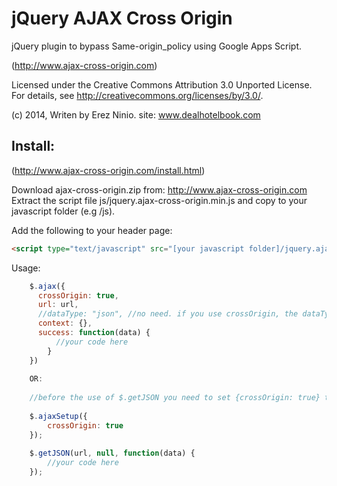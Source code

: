 jQuery AJAX Cross Origin 
========================
jQuery plugin to bypass Same-origin_policy using Google Apps Script. 

(http://www.ajax-cross-origin.com) 

Licensed under the Creative Commons Attribution 3.0 Unported License. 
For details, see http://creativecommons.org/licenses/by/3.0/. 
  
(c) 2014, Writen by Erez Ninio. site: www.dealhotelbook.com


## Install:
(http://www.ajax-cross-origin.com/install.html)

Download ajax-cross-origin.zip from: http://www.ajax-cross-origin.com
Extract the script file js/jquery.ajax-cross-origin.min.js and copy to your javascript folder (e.g /js).

Add the following to your header page:
```html
<script type="text/javascript" src="[your javascript folder]/jquery.ajax-cross-origin.min.js"></script>
```


Usage:
```js
	$.ajax({
	  crossOrigin: true,
	  url: url,
	  //dataType: "json", //no need. if you use crossOrigin, the dataType will be override with "json"
	  context: {},
	  success: function(data) {
		  //your code here
		}
	})
 
	OR:
	
	//before the use of $.getJSON you need to set {crossOrigin: true} through $.ajaxSetup
	
	$.ajaxSetup({
		crossOrigin: true
	});
	
	$.getJSON(url, null, function(data) {
		//your code here
	});
```
